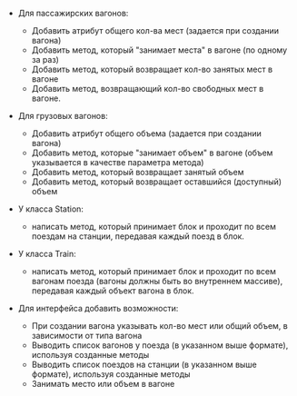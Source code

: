 * Для пассажирских вагонов:
  * Добавить атрибут общего кол-ва мест (задается при создании вагона)
  * Добавить метод, который "занимает места" в вагоне (по одному за раз)
  * Добавить метод, который возвращает кол-во занятых мест в вагоне
  * Добавить метод, возвращающий кол-во свободных мест в вагоне.

* Для грузовых вагонов:
  * Добавить атрибут общего объема (задается при создании вагона)
  * Добавить метод, которые "занимает объем" в вагоне (объем указывается в качестве параметра метода)
  * Добавить метод, который возвращает занятый объем
  * Добавить метод, который возвращает оставшийся (доступный) объем

* У класса Station:
  * написать метод, который принимает блок и проходит по всем поездам на станции, передавая каждый поезд в блок.

* У класса Train:
  * написать метод, который принимает блок и проходит по всем вагонам поезда (вагоны должны быть во внутреннем массиве), передавая каждый объект вагона в блок.

* Для интерфейса добавить возможности:
  * При создании вагона указывать кол-во мест или общий объем, в зависимости от типа вагона
  * Выводить список вагонов у поезда (в указанном выше формате), используя созданные методы
  * Выводить список поездов на станции (в указанном выше формате), используя  созданные методы
  * Занимать место или объем в вагоне
